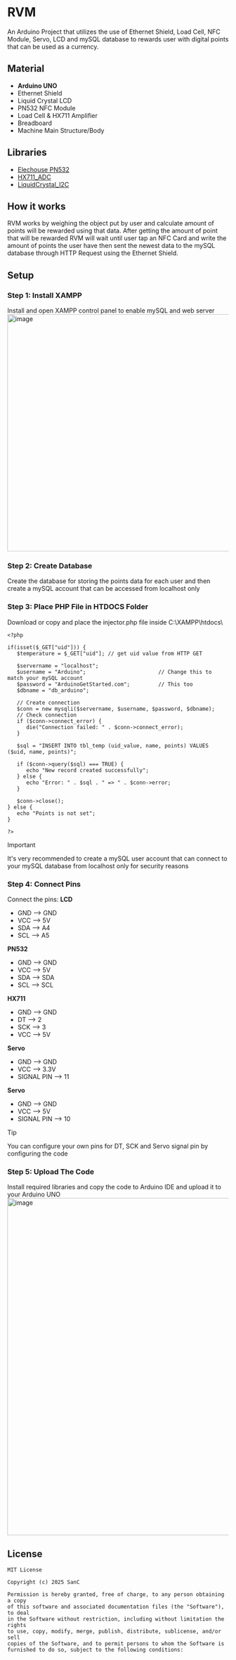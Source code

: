 # **RVM**
An Arduino Project that utilizes the use of Ethernet Shield, Load Cell, NFC Module, Servo, LCD and mySQL database to rewards user with digital points that can be used as a currency. 

## Material
  - **Arduino UNO**
  - Ethernet Shield
  - Liquid Crystal LCD
  - PN532 NFC Module
  - Load Cell & HX711 Amplifier
  - Breadboard
  - Machine Main Structure/Body

## Libraries
  - [Elechouse PN532](https://github.com/elechouse/PN532)
  - [HX711_ADC](https://github.com/olkal/HX711_ADC)
  - [LiquidCrystal_I2C](https://github.com/NoXystics/Arduino-RVM/edit/main/README.md)

## How it works
RVM works by weighing the object put by user and calculate amount of points will be rewarded using that data. After getting the amount of point that will be rewarded RVM will wait until user tap an NFC Card and write the amount of points the user have then sent the newest data to the mySQL database through HTTP Request using the Ethernet Shield. 

## Setup
  ### Step 1: Install XAMPP
  Install and open XAMPP control panel to enable mySQL and web server
  <img width="832" height="540" alt="image" src="https://github.com/user-attachments/assets/ca79b689-6a3b-40cb-bbc8-a2688efdc8c6" />

  ### Step 2: Create Database
  Create the database for storing the points data for each user and then create a mySQL account that can be accessed from localhost only

  ### Step 3: Place PHP File in HTDOCS Folder
  Download or copy and place the injector.php file inside C:\XAMPP\htdocs\
  
  ```
  <?php
  
  if(isset($_GET["uid"])) {
     $temperature = $_GET["uid"]; // get uid value from HTTP GET
  
     $servername = "localhost";
     $username = "Arduino";                       // Change this to match your mySQL account
     $password = "ArduinoGetStarted.com";         // This too
     $dbname = "db_arduino";
  
     // Create connection
     $conn = new mysqli($servername, $username, $password, $dbname);
     // Check connection
     if ($conn->connect_error) {
        die("Connection failed: " . $conn->connect_error);
     }
  
     $sql = "INSERT INTO tbl_temp (uid_value, name, points) VALUES ($uid, name, points)";
  
     if ($conn->query($sql) === TRUE) {
        echo "New record created successfully";
     } else {
        echo "Error: " . $sql . " => " . $conn->error;
     }
  
     $conn->close();
  } else {
     echo "Points is not set";
  }
  
  ?>
  ```


  > [!IMPORTANT]
  > It's very recommended to create a mySQL user account that can connect to your mySQL database from localhost only for security reasons

  ### Step 4: Connect Pins
  Connect the pins: 
  **LCD**
  - GND --> GND
  - VCC --> 5V
  - SDA --> A4
  - SCL --> A5

  **PN532**
  - GND --> GND
  - VCC --> 5V
  - SDA --> SDA
  - SCL --> SCL

  **HX711**
  - GND --> GND
  - DT  --> 2
  - SCK --> 3
  - VCC --> 5V

  **Servo**
  - GND --> GND
  - VCC --> 3.3V
  - SIGNAL PIN --> 11

  **Servo**
  - GND --> GND
  - VCC --> 5V
  - SIGNAL PIN --> 10
  > [!TIP]
  > You can configure your own pins for DT, SCK and Servo signal pin by configuring the code
  
  
  ### Step 5: Upload The Code
  Install required libraries and copy the code to Arduino IDE and upload it to your Arduino UNO
  <img width="1366" height="768" alt="image" src="https://github.com/user-attachments/assets/a44f6caa-edea-4df0-95a6-552b1ef08156" />

  ## License 

  ```
  MIT License

  Copyright (c) 2025 SanC
  
  Permission is hereby granted, free of charge, to any person obtaining a copy
  of this software and associated documentation files (the "Software"), to deal
  in the Software without restriction, including without limitation the rights
  to use, copy, modify, merge, publish, distribute, sublicense, and/or sell
  copies of the Software, and to permit persons to whom the Software is
  furnished to do so, subject to the following conditions:

  ```
  
